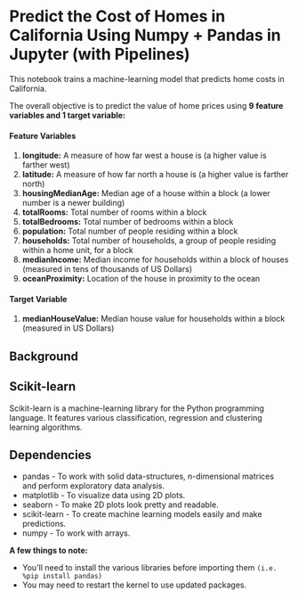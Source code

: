 # Predict the Cost of Homes in California Using Numpy + Pandas in Jupyter (with Pipelines)

This notebook trains a machine-learning model that predicts home costs in California.

The overall objective is to predict the value of home prices using **9 feature variables and 1 target variable:** 

#### **Feature Variables** ####

1.  **longitude:** A measure of how far west a house is (a higher value is farther west)
2.  **latitude:** A measure of how far north a house is (a higher value is farther north)
3.  **housingMedianAge:** Median age of a house within a block (a lower number is a newer building)
4.  **totalRooms:** Total number of rooms within a block
5.  **totalBedrooms:** Total number of bedrooms within a block
6.  **population:** Total number of people residing within a block
7.  **households:** Total number of households, a group of people residing within a home unit, for a block
8.  **medianIncome:** Median income for households within a block of houses (measured in tens of thousands of US Dollars)
9.  **oceanProximity:** Location of the house in proximity to the ocean

#### **Target Variable** ####
1.  **medianHouseValue:** Median house value for households within a block (measured in US Dollars)

## Background

## Scikit-learn

Scikit-learn is a machine-learning library for the Python programming language. It features various classification, regression and clustering learning algorithms. 

## Dependencies

- pandas - To work with solid data-structures, n-dimensional matrices and perform exploratory data analysis.
- matplotlib - To visualize data using 2D plots.
- seaborn - To make 2D plots look pretty and readable.
- scikit-learn - To create machine learning models easily and make predictions.
- numpy - To work with arrays.

**A few things to note:**

- You'll need to install the various libraries before importing them ```(i.e. %pip install pandas)```
- You may need to restart the kernel to use updated packages.
